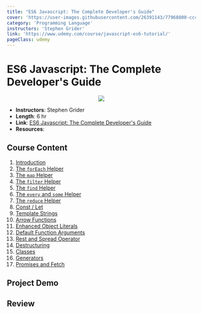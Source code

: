 ```yaml
---
title: "ES6 Javascript: The Complete Developer's Guide"
cover: 'https://user-images.githubusercontent.com/26391143/77968800-ccc49280-731a-11ea-9c81-ec2fafb7df7d.png'
category: 'Programming Language'
instructors: 'Stephen Grider'
link: 'https://www.udemy.com/course/javascript-es6-tutorial/'
pageClass: udemy
---
```


# ES6 Javascript: The Complete Developer's Guide

<p align="center">
  <img src="https://user-images.githubusercontent.com/26391143/77968800-ccc49280-731a-11ea-9c81-ec2fafb7df7d.png" />
</p>

- **Instructors**: Stephen Grider
- **Length**: 6 hr
- **Link**: [ES6 Javascript: The Complete Developer's Guide](https://www.udemy.com/course/javascript-es6-tutorial/)
- **Resources**:

## Course Content

1. [Introduction](./01_Introduction/)
2. [The `forEach` Helper](./02_The-forEach-Helper/)
3. [The `map` Helper](./03_The-map-Helper/)
4. [The `filter` Helper](./04_The-filter-Helper/)
5. [The `find` Helper](./05_The-find-Helper/)
6. [The `every` and `some` Helper](./05_The-find-Helper/)
7. [The `reduce` Helper](./07_The-reduce-Helper/)
8. [Const / Let](./08_Const-Let/)
9. [Template Strings](./09_Template-Strings/)
10. [Arrow Functions](./10_Arrow-Functions/)
11. [Enhanced Object Literals](./11_Enhanced-Object-Literals/)
12. [Default Function Arguments](./12_Default-Function-Arguments/)
13. [Rest and Spread Operator](./13_Rest-and-Spread-Operator/)
14. [Destructuring](./14_Destructuring/)
15. [Classes](./15_Classes/)
16. [Generators](./16_Generators/)
17. [Promises and Fetch](./17_Promises-and-Fetch/)

## Project Demo

## Review
